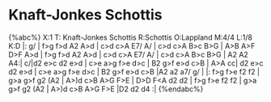 # Knaft-Jonkes Schottis

{%abc%}
X:1
T: Knaft-Jonkes Schottis
R:Schottis
O:Lappland
M:4/4
L:1/8
K:D
|: g/ | f>g f>d A2 A>d | c>d c>A E7/ A/ | c>d c>A B>c B>G | A>B A>F D>F A>d |
f>g f>d A2 A>d | c>d c>A E7/ A/ | c>d c>A B>c B>G | A2 A2 A4:|
c/|d2 e>c d2 e>d | c>e a>g f>e d>c | B2 g>f e>d c>B | A>A c<e a2 a>c|
d2 e>c d2 e>d | c>e a>g f>e d>c | B2 g>f e>d c>B |A2 a2 a7/ g/ |
|: f>g f>e f2 f2 | g>a g>f g2 (A2 | A>)d c>B A>G F>E | D>D F<A d2 d2 |
f>g f>e f2 f2 | g>a g>f g2 (A2 | A>)d c>B A>G F>E |D2 d2 d4 :|
{%endabc%}
